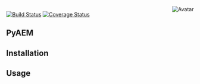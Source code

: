<img align="right" src="https://raw.github.com/cliffano/pyaem/master/avatar.jpg" alt="Avatar"/>

[![Build Status](https://secure.travis-ci.org/cliffano/pyaem.png?branch=master)](http://travis-ci.org/cliffano/eggtart)
[![Coverage Status](https://coveralls.io/repos/cliffano/pyaem/badge.png?branch=master)](https://coveralls.io/r/cliffano/eggtart?branch=master)
<br/>

PyAEM
-----

Installation
------------

Usage
-----
